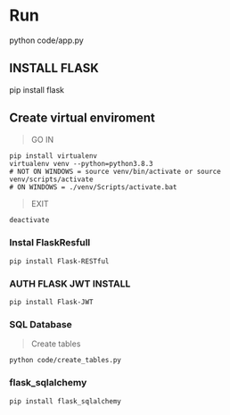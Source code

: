 # Run
python code/app.py
## INSTALL FLASK
pip install flask

## Create virtual enviroment
> GO IN
```
pip install virtualenv
virtualenv venv --python=python3.8.3
# NOT ON WINDOWS = source venv/bin/activate or source venv/scripts/activate
# ON WINDOWS = ./venv/Scripts/activate.bat
```
> EXIT
```bash
deactivate
```
### Instal FlaskResfull
```
pip install Flask-RESTful
```

### AUTH FLASK JWT INSTALL
```
pip install Flask-JWT
```

### SQL Database
> Create tables
```
python code/create_tables.py
```

### flask_sqlalchemy
```
pip install flask_sqlalchemy
```